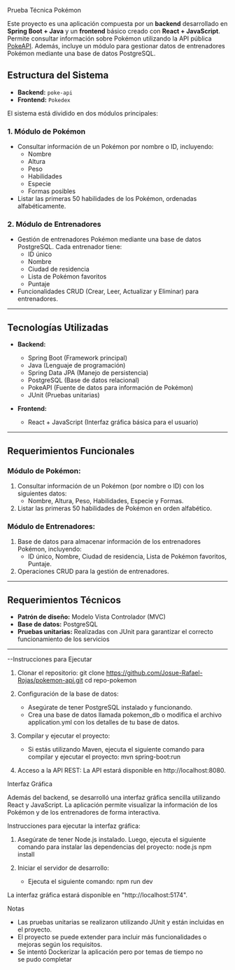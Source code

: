 Prueba Técnica Pokémon

Este proyecto es una aplicación compuesta por un **backend** desarrollado en **Spring Boot + Java** y un **frontend** básico creado con **React + JavaScript**.  
Permite consultar información sobre Pokémon utilizando la API pública [PokeAPI](https://pokeapi.co/). Además, incluye un módulo para gestionar datos de entrenadores 
Pokémon mediante una base de datos PostgreSQL.

## Estructura del Sistema

- **Backend:** `poke-api`  
- **Frontend:** `Pokedex`  

El sistema está dividido en dos módulos principales:

### 1. Módulo de Pokémon
- Consultar información de un Pokémon por nombre o ID, incluyendo:  
  - Nombre  
  - Altura  
  - Peso  
  - Habilidades  
  - Especie  
  - Formas posibles  
- Listar las primeras 50 habilidades de los Pokémon, ordenadas alfabéticamente.  

### 2. Módulo de Entrenadores
- Gestión de entrenadores Pokémon mediante una base de datos PostgreSQL. Cada entrenador tiene:  
  - ID único  
  - Nombre  
  - Ciudad de residencia  
  - Lista de Pokémon favoritos  
  - Puntaje  
- Funcionalidades CRUD (Crear, Leer, Actualizar y Eliminar) para entrenadores.

---

## Tecnologías Utilizadas

- **Backend:**
  - Spring Boot (Framework principal)
  - Java (Lenguaje de programación)
  - Spring Data JPA (Manejo de persistencia)
  - PostgreSQL (Base de datos relacional)
  - PokeAPI (Fuente de datos para información de Pokémon)
  - JUnit (Pruebas unitarias)

- **Frontend:**
  - React + JavaScript (Interfaz gráfica básica para el usuario)

---

## Requerimientos Funcionales

### Módulo de Pokémon:
1. Consultar información de un Pokémon (por nombre o ID) con los siguientes datos:  
   - Nombre, Altura, Peso, Habilidades, Especie y Formas.  
2. Listar las primeras 50 habilidades de Pokémon en orden alfabético.

### Módulo de Entrenadores:
1. Base de datos para almacenar información de los entrenadores Pokémon, incluyendo:  
   - ID único, Nombre, Ciudad de residencia, Lista de Pokémon favoritos, Puntaje.  
2. Operaciones CRUD para la gestión de entrenadores.

---

## Requerimientos Técnicos

- **Patrón de diseño:** Modelo Vista Controlador (MVC)  
- **Base de datos:** PostgreSQL  
- **Pruebas unitarias:** Realizadas con JUnit para garantizar el correcto funcionamiento de los servicios  

---


--Instrucciones para Ejecutar

1. Clonar el repositorio:
    git clone  https://github.com/Josue-Rafael-Rojas/pokemon-api.git
    cd repo-pokemon
    

2. Configuración de la base de datos:
    - Asegúrate de tener PostgreSQL instalado y funcionando.
    - Crea una base de datos llamada pokemon_db o modifica el archivo application.yml con los detalles de tu base de datos.

3. Compilar y ejecutar el proyecto:
    - Si estás utilizando Maven, ejecuta el siguiente comando para compilar y ejecutar el proyecto:
    mvn spring-boot:run
    

4. Acceso a la API REST:
    La API estará disponible en http://localhost:8080.

Interfaz Gráfica

Además del backend, se desarrolló una interfaz gráfica sencilla utilizando React y JavaScript. La aplicación permite visualizar la información de los Pokémon y de
los entrenadores de forma interactiva.

Instrucciones para ejecutar la interfaz gráfica:

1. Asegúrate de tener Node.js instalado. Luego, ejecuta el siguiente comando para instalar las dependencias del proyecto:
   node.js
   npm install
  

3. Iniciar el servidor de desarrollo:
    - Ejecuta el siguiente comando:
    npm run dev
  

La interfaz gráfica estará disponible en "http://localhost:5174".

 Notas
- Las pruebas unitarias se realizaron utilizando JUnit y están incluidas en el proyecto.
- El proyecto se puede extender para incluir más funcionalidades o mejoras según los requisitos.
- Se intentó Dockerizar la aplicación pero por temas de tiempo no se pudo completar

